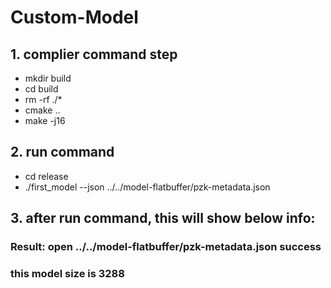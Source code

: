 # Custom-Model

## 1. complier command step
- mkdir build
- cd build
- rm -rf ./*
- cmake ..
- make -j16

## 2. run command 
- cd release
- ./first_model --json ../../model-flatbuffer/pzk-metadata.json

## 3. after run command, this will show below info:

### Result: open ../../model-flatbuffer/pzk-metadata.json success
### this model size is 3288
